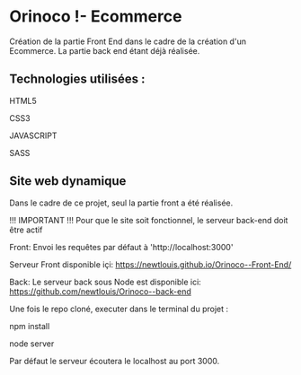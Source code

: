 
# Orinoco !- Ecommerce
Création de la partie Front End dans le cadre de la création d'un Ecommerce. La partie back end étant déjà réalisée.
## Technologies utilisées :

HTML5

CSS3

JAVASCRIPT

SASS


## Site web dynamique

Dans le cadre de ce projet, seul la partie front a été réalisée.

!!! IMPORTANT !!! Pour que le site soit fonctionnel, le serveur back-end doit être actif

Front: Envoi les requêtes par défaut à 'http://localhost:3000'

Serveur Front disponible içi:
https://newtlouis.github.io/Orinoco--Front-End/

Back: Le serveur back sous Node est disponible ici:
https://github.com/newtlouis/Orinoco--back-end

 Une fois le repo cloné, executer dans le terminal du projet :

npm install

node server

Par défaut le serveur écoutera le localhost au port 3000.